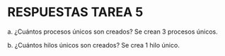 # RESPUESTAS TAREA 5

a. ¿Cuántos procesos únicos son creados? 
Se crean 3 procesos únicos.

b. ¿Cuántos hilos únicos son creados? 
Se crea 1 hilo único.
